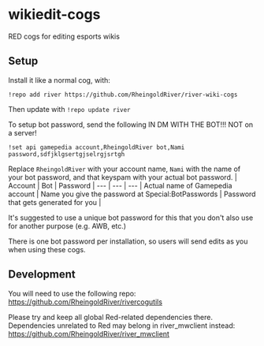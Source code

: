 # wikiedit-cogs
RED cogs for editing esports wikis

## Setup
Install it like a normal cog, with:
```
!repo add river https://github.com/RheingoldRiver/river-wiki-cogs
```

Then update with `!repo update river`

To setup bot password, send the following IN DM WITH THE BOT!!! NOT on a server!

```
!set api gamepedia account,RheingoldRiver bot,Nami password,sdfjklgsertgjselrgjsrtgh
```
Replace `RheingoldRiver` with your account name, `Nami` with the name of your bot password, and that keyspam with your actual bot password.
| Account | Bot | Password |
--- | --- | ---
| Actual name of Gamepedia account | Name you give the password at Special:BotPasswords | Password that gets generated for you |

It's suggested to use a unique bot password for this that you don't also use for another purpose (e.g. AWB, etc.)

There is one bot password per installation, so users will send edits as you when using these cogs.

## Development
You will need to use the following repo: https://github.com/RheingoldRiver/rivercogutils

Please try and keep all global Red-related dependencies there. Dependencies unrelated to Red may belong in river_mwclient instead: https://github.com/RheingoldRiver/river_mwclient
